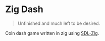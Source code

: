 Zig Dash
=

> Unfinished and much left to be desired.

Coin dash game written in zig using [SDL-Zig](https://github.com/MasterQ32/SDL.zig).

